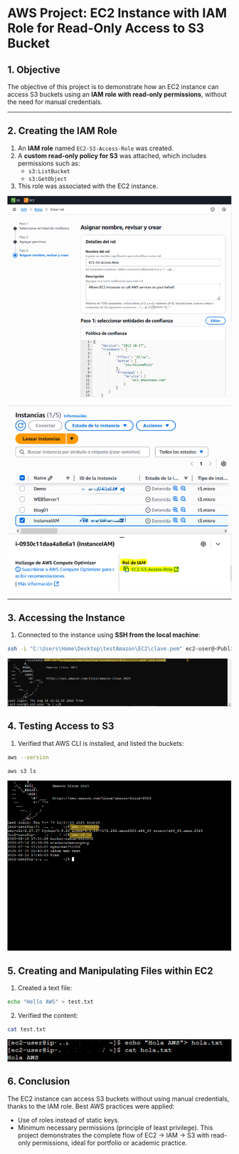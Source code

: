 # AWS Project: EC2 Instance with IAM Role for Read-Only Access to S3 Bucket

## 1. Objective
The objective of this project is to demonstrate how an EC2 instance can access S3 buckets using an **IAM role with read-only permissions**, without the need for manual credentials.

---

## 2. Creating the IAM Role

1. An **IAM role** named `EC2-S3-Access-Role` was created.
2. A **custom read-only policy for S3** was attached, which includes permissions such as:
	- `s3:ListBucket`
	- `s3:GetObject`
3. This role was associated with the EC2 instance.

![custom policy](Images/5.PNG)

![assigned IAM role](Images/IAM.PNG)

---
## 3. Accessing the Instance
1. Connected to the instance using **SSH from the local machine**:
```bash
ssh -i "C:\Users\Home\Desktop\testAmazon\EC2\clave.pem" ec2-user@<Public-IP>
```
![opened from cmd](Images/localmachine.PNG)

## 4. Testing Access to S3
1. Verified that AWS CLI is installed, and listed the buckets:
```bash
aws --version
```
```bash
aws s3 ls
```
![commands](Images/8.PNG)

## 5. Creating and Manipulating Files within EC2
1. Created a text file:
```bash
echo "Hello AWS" > test.txt
```
2. Verified the content:
```bash
cat test.txt
```
![test.txt](Images/9.PNG)

## 6. Conclusion
The EC2 instance can access S3 buckets without using manual credentials, thanks to the IAM role.
Best AWS practices were applied:
- Use of roles instead of static keys.
- Minimum necessary permissions (principle of least privilege).
This project demonstrates the complete flow of EC2 -> IAM -> S3 with read-only permissions, ideal for portfolio or academic practice.
